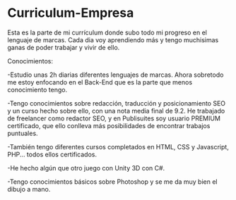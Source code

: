 # Curriculum-Empresa
Esta es la parte de mi currículum donde subo todo mi progreso en el lenguaje de marcas. Cada dia voy aprendiendo más y tengo muchisimas ganas de poder trabajar y vivir de ello.

Conocimientos:

-Estudio unas 2h diarias diferentes lenguajes de marcas. Ahora sobretodo me estoy enfocando en el Back-End que es la parte que menos conocimiento tengo.

-Tengo conocimientos sobre redacción, traducción y posicionamiento SEO y un curso hecho sobre ello, con una nota media final de 9.2. He trabajado de freelancer como redactor SEO, y en Publisuites soy usuario PREMIUM certificado, que ello conlleva más posibilidades de encontrar trabajos puntuales.

-También tengo diferentes cursos completados en HTML, CSS y Javascript, PHP... todos ellos certificados.

-He hecho algún que otro juego con Unity 3D con C#.

-Tengo conocimientos básicos sobre Photoshop y se me da muy bien el dibujo a mano.
